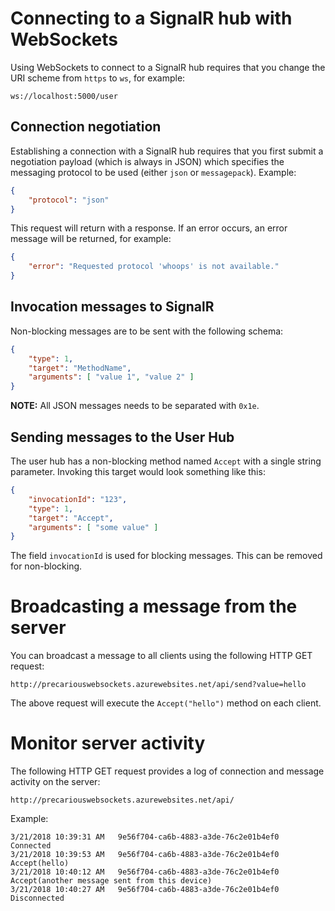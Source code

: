 # Connecting to a SignalR hub with WebSockets

Using WebSockets to connect to a SignalR hub requires that you change the URI scheme from `https` to `ws`, for example:

    ws://localhost:5000/user
	
## Connection negotiation

Establishing a connection with a SignalR hub requires that you first submit a negotiation payload (which is always in JSON) which specifies the messaging protocol to be used (either `json` or `messagepack`). Example:

```json
{
    "protocol": "json"
}
```

This request will return with a response. If an error occurs, an error message will be returned, for example:

```json
{
    "error": "Requested protocol 'whoops' is not available."
}
```

## Invocation messages to SignalR

Non-blocking messages are to be sent with the following schema:

```json
{
    "type": 1,
    "target": "MethodName",
    "arguments": [ "value 1", "value 2" ]
}
```

**NOTE:** All JSON messages needs to be separated with `0x1e`.

## Sending messages to the User Hub

The user hub has a non-blocking method named `Accept` with a single string parameter. Invoking this target would look something like this:

```json
{
    "invocationId": "123",
    "type": 1,
    "target": "Accept",
    "arguments": [ "some value" ]
}
```

The field `invocationId` is used for blocking messages. This can be removed for non-blocking.

# Broadcasting a message from the server

You can broadcast a message to all clients using the following HTTP GET request:

`http://precariouswebsockets.azurewebsites.net/api/send?value=hello`

The above request will execute the `Accept("hello")` method on each client.

# Monitor server activity

The following HTTP GET request provides a log of connection and message activity on the server:

`http://precariouswebsockets.azurewebsites.net/api/`

Example:

```
3/21/2018 10:39:31 AM	9e56f704-ca6b-4883-a3de-76c2e01b4ef0	Connected
3/21/2018 10:39:53 AM	9e56f704-ca6b-4883-a3de-76c2e01b4ef0	Accept(hello)
3/21/2018 10:40:12 AM	9e56f704-ca6b-4883-a3de-76c2e01b4ef0	Accept(another message sent from this device)
3/21/2018 10:40:27 AM	9e56f704-ca6b-4883-a3de-76c2e01b4ef0	Disconnected
```